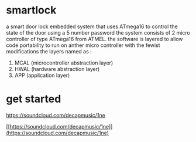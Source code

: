 # smartlock
a smart door lock embedded system that uses ATmega16 to control the state of the door using a 5 number password 
the system consists of 2 micro controller of type ATmega16 from ATMEL.
the software is layered to allow code portability to run on anther micro controller with the fewist modifications
the layers named as :
1. MCAL (microcontroller abstraction layer)
2. HWAL (hardware abstraction layer)
3. APP  (application layer)
# get started

https://soundcloud.com/decapmusic/1ne

[[https://soundcloud.com/decapmusic/1ne]](https://soundcloud.com/decapmusic/1ne)
